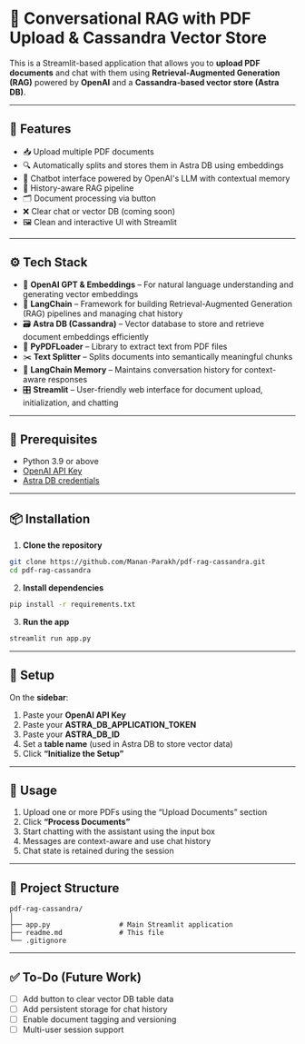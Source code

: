 # 🤖 Conversational RAG with PDF Upload & Cassandra Vector Store

This is a Streamlit-based application that allows you to **upload PDF documents** and chat with them using **Retrieval-Augmented Generation (RAG)** powered by **OpenAI** and a **Cassandra-based vector store (Astra DB)**.

---

## 📌 Features

* 📥 Upload multiple PDF documents
* 🔍 Automatically splits and stores them in Astra DB using embeddings
* 💬 Chatbot interface powered by OpenAI's LLM with contextual memory
* 🧠 History-aware RAG pipeline
* 🗂 Document processing via button
* ❌ Clear chat or vector DB (coming soon)
* 🖼️ Clean and interactive UI with Streamlit

---

## ⚙️ Tech Stack

- 🧠 **OpenAI GPT & Embeddings** – For natural language understanding and generating vector embeddings  
- 🔗 **LangChain** – Framework for building Retrieval-Augmented Generation (RAG) pipelines and managing chat history  
- 🗃️ **Astra DB (Cassandra)** – Vector database to store and retrieve document embeddings efficiently  
- 📄 **PyPDFLoader** – Library to extract text from PDF files  
- ✂️ **Text Splitter** – Splits documents into semantically meaningful chunks  
- 💬 **LangChain Memory** – Maintains conversation history for context-aware responses  
- 🎛️ **Streamlit** – User-friendly web interface for document upload, initialization, and chatting  
---

## 🧱 Prerequisites

* Python 3.9 or above
* [OpenAI API Key](https://platform.openai.com/account/api-keys)
* [Astra DB credentials](https://docs.datastax.com/en/astra/docs/)

---

## 📦 Installation

1. **Clone the repository**

```bash
git clone https://github.com/Manan-Parakh/pdf-rag-cassandra.git
cd pdf-rag-cassandra
```

2. **Install dependencies**

```bash
pip install -r requirements.txt
```

3. **Run the app**

```bash
streamlit run app.py
```

---

## 🔑 Setup

On the **sidebar**:

1. Paste your **OpenAI API Key**
2. Paste your **ASTRA\_DB\_APPLICATION\_TOKEN**
3. Paste your **ASTRA\_DB\_ID**
4. Set a **table name** (used in Astra DB to store vector data)
5. Click **“Initialize the Setup”**

---

## 📝 Usage

1. Upload one or more PDFs using the “Upload Documents” section
2. Click **“Process Documents”**
3. Start chatting with the assistant using the input box
4. Messages are context-aware and use chat history
5. Chat state is retained during the session

---

## 📁 Project Structure

```
pdf-rag-cassandra/
│
├── app.py                 # Main Streamlit application
├── readme.md              # This file
└── .gitignore
```

---

## ✅ To-Do (Future Work)

* [ ] Add button to clear vector DB table data
* [ ] Add persistent storage for chat history
* [ ] Enable document tagging and versioning
* [ ] Multi-user session support
